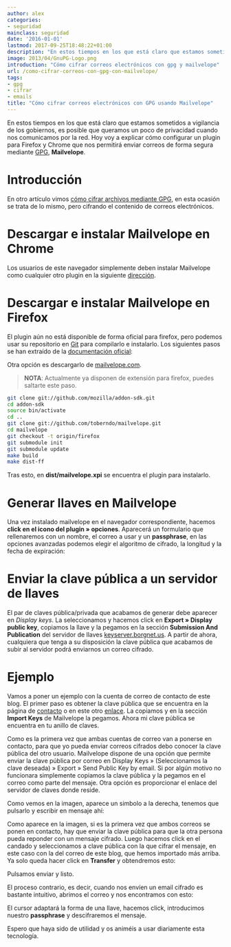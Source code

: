 ```yaml
---
author: alex
categories:
- seguridad
mainclass: seguridad
date: '2016-01-01'
lastmod: 2017-09-25T18:48:22+01:00
description: "En estos tiempos en los que está claro que estamos sometidos a vigilancia  de los gobiernos, es posible que queramos un poco de privacidad cuando nos comunicamos  por la red. Hoy voy a explicar cómo configurar un plugin para Firefox y Chrome  que nos permitirá enviar correos de forma segura mediante GPG, Mailvelope."
image: 2013/04/GnuPG-Logo.png
introduction: "Cómo cifrar correos electrónicos con gpg y mailvelope"
url: /como-cifrar-correos-con-gpg-con-mailvelope/
tags:
- gpg
- cifrar
- emails
title: "Cómo cifrar correos electrónicos con GPG usando Mailvelope"
---
```


<figure>
          <amp-img
            on="tap:lightbox1"
            role="button"
            tabindex="0"
            layout="responsive"
            src="/img/2013/04/GnuPG-Logo.png"
            alt="Cómo cifrar correos con GPG usando Mailvelope"
            title="Cómo cifrar correos con GPG usando Mailvelope"
            sizes="(min-width: 400px) 400px, 100vw"
            width="400"
            height="175">
          </amp-img>
</figure>

En estos tiempos en los que está claro que estamos sometidos a vigilancia de los gobiernos, es posible que queramos un poco de privacidad cuando nos comunicamos por la red. Hoy voy a explicar cómo configurar un plugin para Firefox y Chrome que nos permitirá enviar correos de forma segura mediante [GPG](/tags/gpg), **Mailvelope**.

<!--more--><!--ad-->

# Introducción

En otro artículo vimos [cómo cifrar archivos mediante GPG][1], en esta ocasión se trata de lo mismo, pero cifrando el contenido de correos electrónicos.

# Descargar e instalar Mailvelope en Chrome

Los usuarios de este navegador simplemente deben instalar Mailvelope como cualquier otro plugin en la siguiente <a href="https://chrome.google.com/webstore/detail/mailvelope/kajibbejlbohfaggdiogboambcijhkke?hl=en-US" title="Instalar Mailvelope en Chrome" target="_blank">dirección</a>.

# Descargar e instalar Mailvelope en Firefox

El plugin aún no está disponible de forma oficial para firefox, pero podemos usar su repositorio en [Git][2] para compilarlo e instalarlo. Los siguientes pasos se han extraído de la <a href="https://github.com/mailvelope/mailvelope" title="Compilar Mailvelope" target="_blank">documentación oficial</a>:

Otra opción es descargarlo de [mailvelope.com](https://www.mailvelope.com/ "Página oficial de Mailvelope").

> __NOTA__: Actualmente ya disponen de extensión para firefox, puedes saltarte este paso.

```bash
git clone git://github.com/mozilla/addon-sdk.git
cd addon-sdk
source bin/activate
cd ..
git clone git://github.com/toberndo/mailvelope.git
cd mailvelope
git checkout -t origin/firefox
git submodule init
git submodule update
make build
make dist-ff
```

Tras esto, en **dist/mailvelope.xpi** se encuentra el plugin para instalarlo.

# Generar llaves en Mailvelope

Una vez instalado mailvelope en el navegador correspondiente, hacemos **click en el icono del plugin » opciones**. Aparecerá un formulario que rellenaremos con un nombre, el correo a usar y un **passphrase**, en las opciones avanzadas podemos elegir el algoritmo de cifrado, la longitud y la fecha de expiración:

<figure>
          <amp-img
            on="tap:lightbox1"
            role="button"
            tabindex="0"
            layout="responsive"
            src="/img/2013/08/Cómo-cifrar-correos-con-GPG-usando-Mailvelope.png"
            alt="Cómo cifrar correos con GPG usando Mailvelope"
            title="Cómo cifrar correos con GPG usando Mailvelope"
            sizes="(min-width: 610px) 610px, 100vw"
            width="610"
            height="619">
          </amp-img>
</figure>

# Enviar la clave pública a un servidor de llaves

El par de claves pública/privada que acabamos de generar debe aparecer en *Display keys*. La seleccionamos y hacemos click en **Export » Display public key**, copiamos la llave y la pegamos en la sección **Submission And Publication** del servidor de llaves <a href="http://keyserver.borgnet.us/" target="_blank">keyserver.borgnet.us</a>. A partir de ahora, cualquiera que tenga a su disposición la clave pública que acabamos de subir al servidor podrá enviarnos un correo cifrado.

# Ejemplo

Vamos a poner un ejemplo con la cuenta de correo de contacto de este blog. El primer paso es obtener la clave pública que se encuentra en la página de [contacto][3] o en este otro <a href="http://keyserver.borgnet.us:11371/pks/lookup?op=get&search=0x083EDE12BE101B2B" target="_blank">enlace</a>. La copiamos y en la sección **Import Keys** de Mailvelope la pegamos. Ahora mi clave pública se encuentra en tu anillo de claves.

Como es la primera vez que ambas cuentas de correo van a ponerse en contacto, para que yo pueda enviar correos cifrados debo conocer la clave pública del otro usuario. Mailvelope dispone de una opción que permite enviar la clave pública por correo en Display Keys » (Seleccionamos la clave deseada) » Export » Send Public Key by email. Si por algún motivo no funcionara simplemente copiamos la clave pública y la pegamos en el correo como parte del mensaje. Otra opción es proporcionar el enlace del servidor de claves donde reside.

<figure>
        <a href="/img/2013/08/Cómo-cifrar-correos-con-GPG-usando-Mailvelope1.png">
          <amp-img
            on="tap:lightbox1"
            role="button"
            tabindex="0"
            layout="responsive"
            src="/img/2013/08/Cómo-cifrar-correos-con-GPG-usando-Mailvelope1.png"
            alt="Cómo cifrar correos con GPG usando Mailvelope"
            title="Cómo cifrar correos con GPG usando Mailvelope"
            sizes="(min-width: 597px) 597px, 100vw"
            width="597"
            height="592">
          </amp-img>
        </a>
</figure>

Como vemos en la imagen, aparece un simbolo a la derecha, tenemos que pulsarlo y escribir en mensaje ahí:

<figure>
        <a href="/img/2013/08/Cómo-cifrar-correos-con-GPG-usando-Mailvelope2.png">
          <amp-img
            on="tap:lightbox1"
            role="button"
            tabindex="0"
            layout="responsive"
            src="/img/2013/08/Cómo-cifrar-correos-con-GPG-usando-Mailvelope2.png"
            alt="Cómo cifrar correos con GPG usando Mailvelope"
            title="Cómo cifrar correos con GPG usando Mailvelope"
            sizes="(min-width: 800px) 800px, 100vw"
            width="1255"
            height="978">
          </amp-img>
        </a>
</figure>

Como aparece en la imagen, si es la primera vez que ambos correos se ponen en contacto, hay que enviar la clave pública para que la otra persona pueda reponder con un mensaje cifrado. Luego hacemos click en el candado y seleccionamos a clave pública con la que cifrar el mensaje, en este caso con la del correo de este blog, que hemos importado más arriba. Ya solo queda hacer click en **Transfer** y obtendremos esto:

<figure>
        <a href="/img/2013/08/Cómo-cifrar-correos-con-GPG-usando-Mailvelope3.png">
          <amp-img
            on="tap:lightbox1"
            role="button"
            tabindex="0"
            layout="responsive"
            src="/img/2013/08/Cómo-cifrar-correos-con-GPG-usando-Mailvelope3.png"
            alt="Cómo cifrar correos con GPG usando Mailvelope"
            title="Cómo cifrar correos con GPG usando Mailvelope"
            sizes="(min-width: 590px) 590px, 100vw"
            width="590"
            height="587">
          </amp-img>
        </a>
</figure>

Pulsamos enviar y listo.

El proceso contrario, es decir, cuando nos envíen un email cifrado es bastante intuitivo, abrimos el correo y nos encontramos con esto:

<figure>
        <a href="/img/2013/08/Cómo-cifrar-correos-con-GPG-usando-Mailvelope4.png">
          <amp-img
            on="tap:lightbox1"
            role="button"
            tabindex="0"
            layout="responsive"
            src="/img/2013/08/Cómo-cifrar-correos-con-GPG-usando-Mailvelope4.png"
            alt="Cómo cifrar correos con GPG usando Mailvelope"
            title="Cómo cifrar correos con GPG usando Mailvelope"
            sizes="(min-width: 795px) 795px, 100vw"
            width="795"
            height="380">
          </amp-img>
        </a>
</figure>

El cursor adaptará la forma de una llave, hacemos click, introducimos nuestro **passphrase** y descifraremos el mensaje.

Espero que haya sido de utilidad y os animéis a usar diariamente esta tecnología.

 [1]: https://elbauldelprogramador.com/editar-y-crear-archivos-cifrados-con-gpg-en-vim/ "Editar y crear archivos cifrados con GPG en Vim"
 [2]: https://elbauldelprogramador.com/mini-tutorial-y-chuleta-de-comandos-git/ "Git: Mini Tutorial y chuleta de comandos"
 [3]: https://elbauldelprogramador.com/contacto "Contacto"
